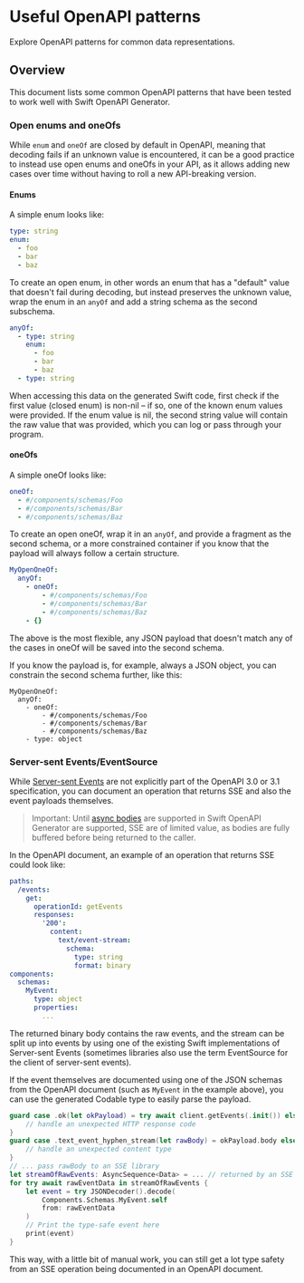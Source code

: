 # Useful OpenAPI patterns

Explore OpenAPI patterns for common data representations. 

## Overview

This document lists some common OpenAPI patterns that have been tested to work well with Swift OpenAPI Generator.

### Open enums and oneOfs

While `enum` and `oneOf` are closed by default in OpenAPI, meaning that decoding fails if an unknown value is encountered, it can be a good practice to instead use open enums and oneOfs in your API, as it allows adding new cases over time without having to roll a new API-breaking version.

#### Enums

A simple enum looks like:

```yaml
type: string
enum:
  - foo
  - bar
  - baz
```

To create an open enum, in other words an enum that has a "default" value that doesn't fail during decoding, but instead preserves the unknown value, wrap the enum in an `anyOf` and add a string schema as the second subschema.

```yaml
anyOf:
  - type: string
    enum:
      - foo
      - bar
      - baz
  - type: string
```

When accessing this data on the generated Swift code, first check if the first value (closed enum) is non-nil – if so, one of the known enum values were provided. If the enum value is nil, the second string value will contain the raw value that was provided, which you can log or pass through your program.

#### oneOfs

A simple oneOf looks like:

```yaml
oneOf:
  - #/components/schemas/Foo
  - #/components/schemas/Bar
  - #/components/schemas/Baz
```

To create an open oneOf, wrap it in an `anyOf`, and provide a fragment as the second schema, or a more constrained container if you know that the payload will always follow a certain structure.

```yaml
MyOpenOneOf:
  anyOf:
    - oneOf:
        - #/components/schemas/Foo
        - #/components/schemas/Bar
        - #/components/schemas/Baz
    - {}
```

The above is the most flexible, any JSON payload that doesn't match any of the cases in oneOf will be saved into the second schema.

If you know the payload is, for example, always a JSON object, you can constrain the second schema further, like this:

```
MyOpenOneOf:
  anyOf:
    - oneOf:
        - #/components/schemas/Foo
        - #/components/schemas/Bar
        - #/components/schemas/Baz
    - type: object
```

### Server-sent Events/EventSource

While [Server-sent Events](https://en.wikipedia.org/wiki/Server-sent_events) are not explicitly part of the OpenAPI 3.0 or 3.1 specification, you can document an operation that returns SSE and also the event payloads themselves.

> Important: Until [async bodies](https://github.com/apple/swift-openapi-generator/issues/9) are supported in Swift OpenAPI Generator are supported, SSE are of limited value, as bodies are fully buffered before being returned to the caller.

In the OpenAPI document, an example of an operation that returns SSE could look like:

```yaml
paths:
  /events:
    get:
      operationId: getEvents
      responses:
        '200':
          content:
            text/event-stream:
              schema:
                type: string
                format: binary
components:
  schemas:
    MyEvent:
      type: object
      properties:
        ...
```

The returned binary body contains the raw events, and the stream can be split up into events by using one of the existing Swift implementations of Server-sent Events (sometimes libraries also use the term EventSource for the client of server-sent events).

If the event themselves are documented using one of the JSON schemas from the OpenAPI document (such as `MyEvent` in the example above), you can use the generated Codable type to easily parse the payload.

```swift
guard case .ok(let okPayload) = try await client.getEvents(.init()) else {
    // handle an unexpected HTTP response code
}
guard case .text_event_hyphen_stream(let rawBody) = okPayload.body else {
    // handle an unexpected content type
}
// ... pass rawBody to an SSE library
let streamOfRawEvents: AsyncSequence<Data> = ... // returned by an SSE library
for try await rawEventData in streamOfRawEvents {
    let event = try JSONDecoder().decode(
        Components.Schemas.MyEvent.self
        from: rawEventData
    )
    // Print the type-safe event here
    print(event)
}
```

This way, with a little bit of manual work, you can still get a lot type safety from an SSE operation being documented in an OpenAPI document.
